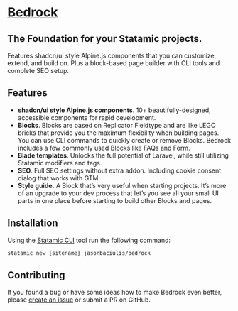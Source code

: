 # [Bedrock](https://bedrock.remarkable.dev)

## The Foundation for your Statamic projects.

Features shadcn/ui style Alpine.js components that you can customize, extend, and build on. Plus a block-based page builder with CLI tools and complete SEO setup.

## Features
- **shadcn/ui style Alpine.js components**. 10+ beautifully-designed, accessible components for rapid development.
- **Blocks**. Blocks are based on Replicator Fieldtype and are like LEGO bricks that provide you the maximum flexibility when building pages. You can use CLI commands to quickly create or remove Blocks. Bedrock includes a few commonly used Blocks like FAQs and Form.
- **Blade templates**. Unlocks the full potential of Laravel, while still utilizing Statamic modifiers and tags.
- **SEO**. Full SEO settings without extra addon. Including cookie consent dialog that works with GTM.
- **Style guide.** A Block that’s very useful when starting projects. It’s more of an upgrade to your dev process that let’s you see all your small UI parts in one place before starting to build other Blocks and pages.

## **Installation**

Using the [Statamic CLI](https://github.com/statamic/cli) tool run the following command:

```bash
statamic new {sitename} jasonbaciulis/bedrock
```

## **Contributing**

If you found a bug or have some ideas how to make Bedrock even better, please [create an issue](https://github.com/jasonbaciulis/bedrock/issues/new) or submit a PR on GitHub.
